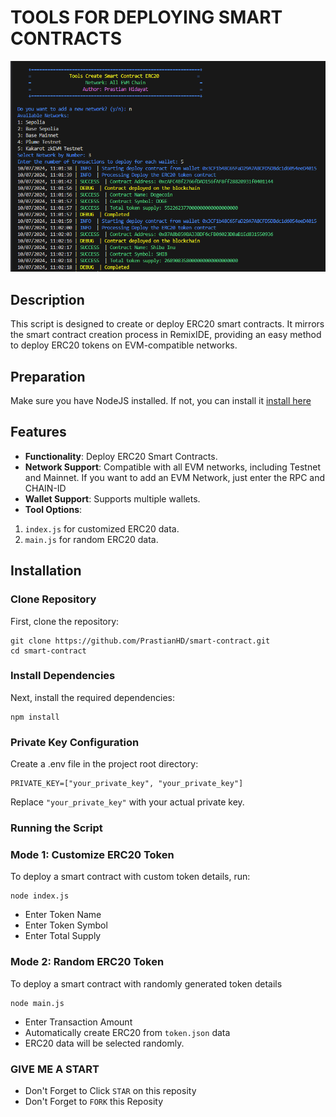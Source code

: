 # TOOLS FOR DEPLOYING SMART CONTRACTS
![logo](./utils/smart-contract.png)
## Description
This script is designed to create or deploy ERC20 smart contracts. It mirrors the smart contract creation process in RemixIDE, providing an easy method to deploy ERC20 tokens on EVM-compatible networks.

## Preparation
Make sure you have NodeJS installed. If not, you can install it [install here](https://nodejs.org/en/download/package-manager/current)

## Features
- **Functionality**: Deploy ERC20 Smart Contracts.
- **Network Support**: Compatible with all EVM networks, including Testnet and Mainnet. If you want to add an EVM Network, just enter the RPC and CHAIN-ID
- **Wallet Support**: Supports multiple wallets.
- **Tool Options**:
1. `index.js` for customized ERC20 data.
2. `main.js` for random ERC20 data.

## Installation
### Clone Repository
First, clone the repository:
```
git clone https://github.com/PrastianHD/smart-contract.git
cd smart-contract
```

### Install Dependencies
Next, install the required dependencies:
```
npm install
```

### Private Key Configuration
Create a .env file in the project root directory:
```
PRIVATE_KEY=["your_private_key", "your_private_key"]
```
Replace `"your_private_key"` with your actual private key.

### Running the Script
### Mode 1: Customize ERC20 Token
To deploy a smart contract with custom token details, run:
```
node index.js
```
- Enter Token Name
- Enter Token Symbol
- Enter Total Supply

### Mode 2: Random ERC20 Token
To deploy a smart contract with randomly generated token details
```
node main.js
```
- Enter Transaction Amount
- Automatically create ERC20 from `token.json` data
- ERC20 data will be selected randomly.

### GIVE ME A START

- Don't Forget to Click `STAR` on this reposity
- Don't Forget to `FORK` this Reposity
